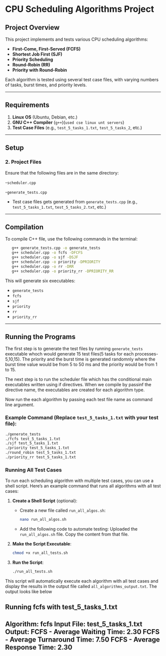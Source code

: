 
# CPU Scheduling Algorithms Project

## Project Overview
This project implements and tests various CPU scheduling algorithms:
- **First-Come, First-Served (FCFS)**
- **Shortest Job First (SJF)**
- **Priority Scheduling**
- **Round-Robin (RR)**
- **Priority with Round-Robin**

Each algorithm is tested using several test case files, with varying numbers of tasks, burst times, and priority levels.

---

## Requirements
1. **Linux OS** (Ubuntu, Debian, etc.)
2. **GNU C++ Compiler** (`g++`)(`used cse linux unt servers`)
3. **Test Case Files** (e.g., `test_5_tasks_1.txt`, `test_5_tasks_2`, etc.)

---

## Setup

### 2. Project Files
Ensure that the following files are in the same directory:

-`scheduler.cpp`

-`generate_tests.cpp`
- Test case files gets generated from `generate_tests.cpp`  (e.g., `test_5_tasks_1.txt`, `test_5_tasks_2.txt`, etc.)

---

## Compilation

To compile C++ file, use the following commands in the terminal:

```bash
   g++ generate_tests.cpp -o generate_tests
   g++ scheduler.cpp -o fcfs -DFCFS
   g++ scheduler.cpp -o sjf -DSJF
   g++ scheduler.cpp -o priority -DPRIORITY
   g++ scheduler.cpp -o rr -DRR
   g++ scheduler.cpp -o priority_rr -DPRIORITY_RR
```

This will generate six executables:
- `generate_tests`
- `fcfs`
- `sjf`
- `priority`
- `rr`
- `priority_rr`

---

## Running the Programs

The first step is to generate the test files by running `generate_tests` executable whoch would generate 15 test files(5 tasks for each processes-5,10,15). The priority and the burst time is generated randomnly where the burst time value would be from 5 to 50 ms and the priority would be from 1 to 15.

The next step is to run the scheduler file which has the conditional main executables written using if directives. When we compile by passinf the directive name, the executables are created for each algorithm type.

Now run the each algorithm by passing each test file name as command line argument.

### Example Command (Replace `test_5_tasks_1.txt` with your test file):
```bash
./generate_tests
./fcfs test_5_tasks_1.txt
./sjf test_5_tasks_1.txt
./priority test_5_tasks_1.txt
./round_robin test_5_tasks_1.txt
./priority_rr test_5_tasks_1.txt
```

### Running All Test Cases
To run each scheduling algorithm with multiple test cases, you can use a shell script. Here’s an example command that runs all algorithms with all test cases:

1. **Create a Shell Script** (optional):
   - Create a new file called `run_all_algos.sh`:

     ```bash
     nano run_all_algos.sh
     ```

   - Add the following code to automate testing: Uploaded the `run_all_algos.sh` file. Copy the content from that file.

2. **Make the Script Executable**:
   ```bash
   chmod +x run_all_tests.sh
   ```

3. **Run the Script**:
   ```bash
   ./run_all_tests.sh
   ```

This script will automatically execute each algorithm with all test cases and display the results in the output file called `all_algorithms_output.txt`. The output looks like below

Running fcfs with test_5_tasks_1.txt
----------------------------------------
Algorithm: fcfs
Input File: test_5_tasks_1.txt
Output:
FCFS - Average Waiting Time: 2.30
FCFS - Average Turnaround Time: 7.50
FCFS - Average Response Time: 2.30
----------------------------------------
